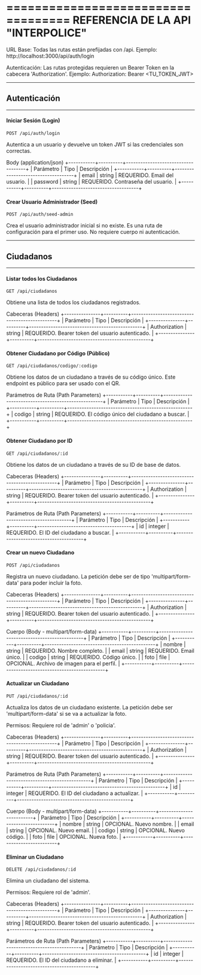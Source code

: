 ===================================
  REFERENCIA DE LA API "INTERPOLICE"
===================================

URL Base: Todas las rutas están prefijadas con /api.
          Ejemplo: http://localhost:3000/api/auth/login

Autenticación: Las rutas protegidas requieren un Bearer Token en la
             cabecera 'Authorization'.
             Ejemplo: Authorization: Bearer <TU_TOKEN_JWT>

-------------------------------------------------------------------------------
## Autenticación
-------------------------------------------------------------------------------

#### Iniciar Sesión (Login)
    POST /api/auth/login

Autentica a un usuario y devuelve un token JWT si las credenciales son correctas.

Body (application/json)
+-----------+----------+------------------------------------+
| Parámetro | Tipo     | Descripción                        |
+-----------+----------+------------------------------------+
| email     | string   | REQUERIDO. Email del usuario.      |
| password  | string   | REQUERIDO. Contraseña del usuario. |
+-----------+----------+------------------------------------+


#### Crear Usuario Administrador (Seed)
    POST /api/auth/seed-admin

Crea el usuario administrador inicial si no existe. Es una ruta de
configuración para el primer uso. No requiere cuerpo ni autenticación.


-------------------------------------------------------------------------------
## Ciudadanos
-------------------------------------------------------------------------------

#### Listar todos los Ciudadanos
    GET /api/ciudadanos

Obtiene una lista de todos los ciudadanos registrados.

Cabeceras (Headers)
+---------------+----------+-----------------------------------------------+
| Parámetro     | Tipo     | Descripción                                   |
+---------------+----------+-----------------------------------------------+
| Authorization | string   | REQUERIDO. Bearer token del usuario autenticado. |
+---------------+----------+-----------------------------------------------+


#### Obtener Ciudadano por Código (Público)
    GET /api/ciudadanos/codigo/:codigo

Obtiene los datos de un ciudadano a través de su código único. Este
endpoint es público para ser usado con el QR.

Parámetros de Ruta (Path Parameters)
+-----------+----------+----------------------------------------------------+
| Parámetro | Tipo     | Descripción                                        |
+-----------+----------+----------------------------------------------------+
| codigo    | string   | REQUERIDO. El código único del ciudadano a buscar. |
+-----------+----------+----------------------------------------------------+


#### Obtener Ciudadano por ID
    GET /api/ciudadanos/:id

Obtiene los datos de un ciudadano a través de su ID de base de datos.

Cabeceras (Headers)
+---------------+----------+-----------------------------------------------+
| Parámetro     | Tipo     | Descripción                                   |
+---------------+----------+-----------------------------------------------+
| Authorization | string   | REQUERIDO. Bearer token del usuario autenticado. |
+---------------+----------+-----------------------------------------------+

Parámetros de Ruta (Path Parameters)
+-----------+----------+---------------------------------------+
| Parámetro | Tipo     | Descripción                           |
+-----------+----------+---------------------------------------+
| id        | integer  | REQUERIDO. El ID del ciudadano a buscar. |
+-----------+----------+---------------------------------------+


#### Crear un nuevo Ciudadano
    POST /api/ciudadanos

Registra un nuevo ciudadano. La petición debe ser de tipo 'multipart/form-data'
para poder incluir la foto.

Cabeceras (Headers)
+---------------+----------+-----------------------------------------------+
| Parámetro     | Tipo     | Descripción                                   |
+---------------+----------+-----------------------------------------------+
| Authorization | string   | REQUERIDO. Bearer token del usuario autenticado. |
+---------------+----------+-----------------------------------------------+

Cuerpo (Body - multipart/form-data)
+-----------+----------+----------------------------------------------+
| Parámetro | Tipo     | Descripción                                  |
+-----------+----------+----------------------------------------------+
| nombre    | string   | REQUERIDO. Nombre completo.                  |
| email     | string   | REQUERIDO. Email único.                      |
| codigo    | string   | REQUERIDO. Código único.                     |
| foto      | file     | OPCIONAL. Archivo de imagen para el perfil.  |
+-----------+----------+----------------------------------------------+


#### Actualizar un Ciudadano
    PUT /api/ciudadanos/:id

Actualiza los datos de un ciudadano existente. La petición debe ser
'multipart/form-data' si se va a actualizar la foto.

Permisos: Requiere rol de 'admin' o 'policia'.

Cabeceras (Headers)
+---------------+----------+-----------------------------------------------+
| Parámetro     | Tipo     | Descripción                                   |
+---------------+----------+-----------------------------------------------+
| Authorization | string   | REQUERIDO. Bearer token del usuario autenticado. |
+---------------+----------+-----------------------------------------------+

Parámetros de Ruta (Path Parameters)
+-----------+----------+-----------------------------------------------+
| Parámetro | Tipo     | Descripción                                   |
+-----------+----------+-----------------------------------------------+
| id        | integer  | REQUERIDO. El ID del ciudadano a actualizar. |
+-----------+----------+-----------------------------------------------+

Cuerpo (Body - multipart/form-data)
+-----------+----------+-------------------------+
| Parámetro | Tipo     | Descripción             |
+-----------+----------+-------------------------+
| nombre    | string   | OPCIONAL. Nuevo nombre. |
| email     | string   | OPCIONAL. Nuevo email.  |
| codigo    | string   | OPCIONAL. Nuevo código. |
| foto      | file     | OPCIONAL. Nueva foto.   |
+-----------+----------+-------------------------+


#### Eliminar un Ciudadano
    DELETE /api/ciudadanos/:id

Elimina un ciudadano del sistema.

Permisos: Requiere rol de 'admin'.

Cabeceras (Headers)
+---------------+----------+-----------------------------------------------+
| Parámetro     | Tipo     | Descripción                                   |
+---------------+----------+-----------------------------------------------+
| Authorization | string   | REQUERIDO. Bearer token del usuario autenticado. |
+---------------+----------+-----------------------------------------------+

Parámetros de Ruta (Path Parameters)
+-----------+----------+-------------------------------------------+
| Parámetro | Tipo     | Descripción                               |
+-----------+----------+-------------------------------------------+
| id        | integer  | REQUERIDO. El ID del ciudadano a eliminar. |
+-----------+----------+-------------------------------------------+